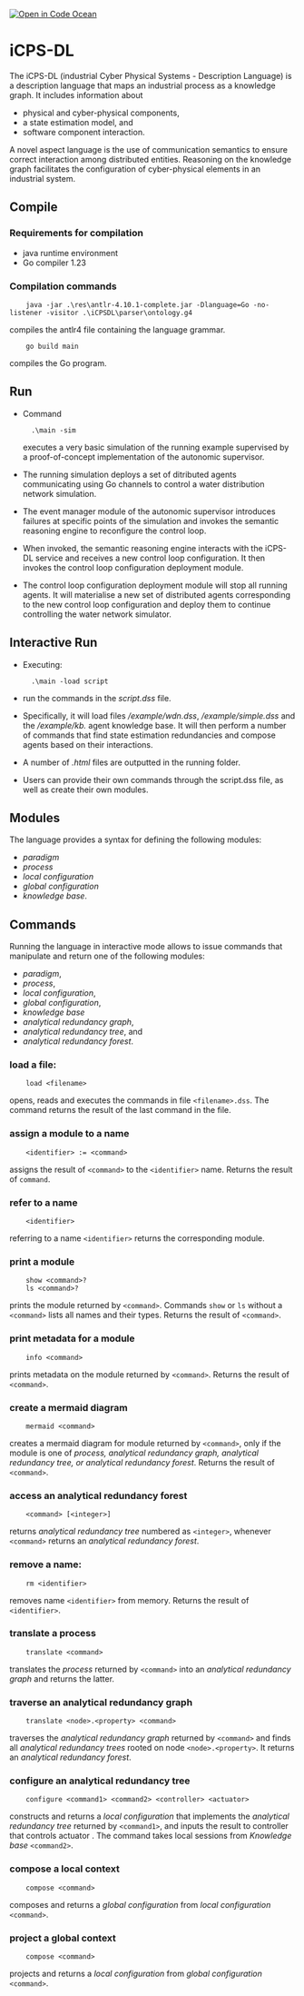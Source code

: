 [![Open in Code Ocean](https://codeocean.com/codeocean-assets/badge/open-in-code-ocean.svg)](https://codeocean.com/capsule/1441773/tree/)

# iCPS-DL

The iCPS-DL (industrial Cyber Physical Systems - Description Language) is a description language that maps an industrial process as a knowledge graph. It includes information about

* physical and cyber-physical components,
* a state estimation model, and
* software component interaction.

A novel aspect language is the use of communication semantics to ensure correct interaction among distributed entities. Reasoning on the knowledge graph facilitates the configuration of cyber-physical elements in an industrial system.


## Compile

### Requirements for compilation
* java runtime environment
* Go compiler 1.23

### Compilation commands

		java -jar .\res\antlr-4.10.1-complete.jar -Dlanguage=Go -no-listener -visitor .\iCPSDL\parser\ontology.g4

compiles the antlr4 file containing the language grammar.

		go build main

compiles the Go program.


## Run

* Command

		.\main -sim

	executes a very basic simulation of the running example supervised by a proof-of-concept implementation of the autonomic supervisor.

* The running simulation deploys a set of ditributed agents communicating using Go channels to control a water distribution network simulation.

* The event manager module of the autonomic supervisor introduces failures at specific points of the simulation and invokes the semantic reasoning engine to reconfigure the control loop.

* When invoked, the semantic reasoning engine interacts with the iCPS-DL service and receives a new control loop configuration. It then invokes the control loop configuration deployment module.

* The control loop configuration deployment module will stop all running agents. It will materialise a new set of distributed agents corresponding to the new control loop configuration and deploy them to continue controlling the water network simulator.

## Interactive Run

* Executing:

		.\main -load script

* run the commands in the *script.dss* file.

* Specifically, it will load files */example/wdn.dss*, */example/simple.dss* and the */example/kb.* agent knowledge base. It will then perform a number of commands that find state estimation redundancies and compose agents based on their interactions.

* A number of *.html* files are outputted in the running folder.

* Users can provide their own commands through the script.dss file, as well as create their own modules.

## Modules
The language provides a syntax for defining the following modules:
* *paradigm*
* *process*
* *local configuration*
* *global configuration*
* *knowledge base*.

## Commands
Running the language in interactive mode allows to issue commands that manipulate and return one of the following modules:
* *paradigm*,
* *process*,
* *local configuration*,
* *global configuration*,
* *knowledge base*
* *analytical redundancy graph*,
* *analytical redundancy tree*, and
* *analytical redundancy forest*.

### load a file:
		load <filename>
opens, reads and executes the commands in file  `<filename>.dss`. The command returns the result of the last command in the file.

### assign a module to a name
		<identifier> := <command>
assigns the result of `<command>` to the `<identifier>` name. Returns the result of `command`.

### refer to a name
		<identifier>
referring to a name `<identifier>` returns the corresponding module.

### print a module
		show <command>?
		ls <command>?
prints the module returned by `<command>`. Commands `show` or `ls` without a `<command>` lists all names and their types. Returns the result of `<command>`.

### print metadata for a module
		info <command>
prints metadata on the module returned by `<command>`. Returns the result of `<command>`.

### create a mermaid diagram
		mermaid <command>
creates a mermaid diagram for module returned by `<command>`, only if the module is one of *process, analytical redundancy graph,  analytical redundancy tree, or analytical redundancy forest*. Returns the result of `<command>`.

### access an analytical redundancy forest
		<command> [<integer>]
returns *analytical redundancy tree* numbered as `<integer>`, whenever `<command>` returns an *analytical redundancy forest*.

### remove a name:
		rm <identifier>
removes name `<identifier>` from memory. Returns the result of `<identifier>`.

### translate a process
		translate <command>
translates the *process* returned by `<command>` into an *analytical redundancy graph* and returns the latter.

### traverse an analytical redundancy graph
		translate <node>.<property> <command>
traverses the *analytical redundancy graph* returned by `<command>` and finds all *analytical redundancy trees* rooted on node `<node>.<property>`. It returns an *analytical redundancy forest*.

### configure an analytical redundancy tree
		configure <command1> <command2> <controller> <actuator>
constructs and returns a *local configuration* that implements the *analytical redundancy tree* returned by `<command1>`, and inputs the result to controller <controller> that controls actuator <actuator>. The command takes local sessions from *Knowledge base* `<command2>`.

### compose a local context
		compose <command>
composes and returns a *global configuration* from *local configuration* `<command>`.

### project a global context
		compose <command>
projects and returns a *local configuration* from *global configuration* `<command>`.
